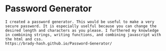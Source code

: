 # Password Generator
    I created a password generator. This would be useful to make a very secure password. It is especially uselful because you can change the desired length and characters as you please. I furthered my knowledge in combining strings, writing functions, and combining javascript with the html and css.
    https://brady-hash.github.io/Password-Generator/
